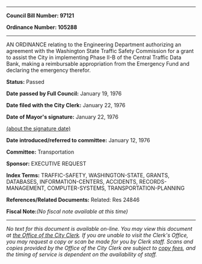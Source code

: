 

********

**Council Bill Number: 97121**
   
**Ordinance Number: 105288**
********

 AN ORDINANCE relating to the Engineering Department authorizing an agreement with the Washington State Traffic Safety Commission for a grant to assist the City in implementing Phase II-B of the Central Traffic Data Bank, making a reimbursable appropriation from the Emergency Fund and declaring the emergency therefor.

**Status:** Passed
   
**Date passed by Full Council:** January 19, 1976
   
**Date filed with the City Clerk:** January 22, 1976
   
**Date of Mayor's signature:** January 22, 1976
   
[(about the signature date)](/~public/approvaldate.htm)
   
   
   
**Date introduced/referred to committee:** January 12, 1976
   
**Committee:** Transportation
   
**Sponsor:** EXECUTIVE REQUEST
   
   
**Index Terms:** TRAFFIC-SAFETY, WASHINGTON-STATE, GRANTS, DATABASES, INFORMATION-CENTERS, ACCIDENTS, RECORDS-MANAGEMENT, COMPUTER-SYSTEMS, TRANSPORTATION-PLANNING

**References/Related Documents:** Related: Res 24846

**Fiscal Note:**_(No fiscal note available at this time)_
********

_No text for this document is available on-line. You may view this document at [the Office of the City Clerk](http://www.seattle.gov/leg/clerk/contactUs.htm). If you are unable to visit the Clerk's Office, you may request a copy or scan be made for you by Clerk staff. Scans and copies provided by the Office of the City Clerk are subject to [copy fees](http://clerk.seattle.gov/~public/clerkfees.htm), and the timing of service is dependent on the availability of staff._

